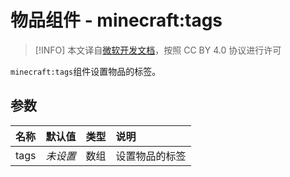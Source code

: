 # 物品组件 - minecraft:tags
> [!INFO]
> 本文译自[微软开发文档](https://learn.microsoft.com/en-us/minecraft/creator/)，按照 CC BY 4.0 协议进行许可

    
`minecraft:tags`组件设置物品的标签。

## 参数

| 名称 | 默认值 | 类型 | 说明  |
|:----------|:----------|:----------|:----------|
| tags | *未设置* | 数组 | 设置物品的标签 |
